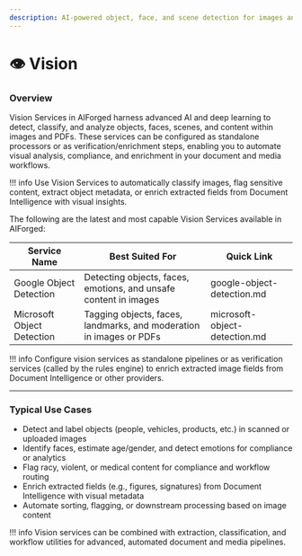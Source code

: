 ```yaml
---
description: AI-powered object, face, and scene detection for images and PDFs.
---
```


# 👁️ Vision

### Overview

Vision Services in AIForged harness advanced AI and deep learning to detect, classify, and analyze objects, faces, scenes, and content within images and PDFs. These services can be configured as standalone processors or as verification/enrichment steps, enabling you to automate visual analysis, compliance, and enrichment in your document and media workflows.

!!! info
    Use Vision Services to automatically classify images, flag sensitive content, extract object metadata, or enrich extracted fields from Document Intelligence with visual insights.

The following are the latest and most capable Vision Services available in AIForged:

| Service Name               | Best Suited For                                                     | Quick Link                    |
| -------------------------- | ------------------------------------------------------------------- | ----------------------------- |
| Google Object Detection    | Detecting objects, faces, emotions, and unsafe content in images    | google-object-detection.md    |
| Microsoft Object Detection | Tagging objects, faces, landmarks, and moderation in images or PDFs | microsoft-object-detection.md |

!!! info
    Configure vision services as standalone pipelines or as verification services (called by the rules engine) to enrich extracted image fields from Document Intelligence or other providers.

***

### Typical Use Cases

* Detect and label objects (people, vehicles, products, etc.) in scanned or uploaded images
* Identify faces, estimate age/gender, and detect emotions for compliance or analytics
* Flag racy, violent, or medical content for compliance and workflow routing
* Enrich extracted fields (e.g., figures, signatures) from Document Intelligence with visual metadata
* Automate sorting, flagging, or downstream processing based on image content

!!! info
    Vision services can be combined with extraction, classification, and workflow utilities for advanced, automated document and media pipelines.


